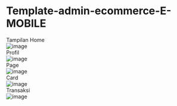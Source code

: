 # Template-admin-ecommerce-E-MOBILE

Tampilan Home <br>
![image](https://github.com/hanissiddiq/Template-admin-ecommerce-E-MOBILE/assets/90037859/47527c28-4bd0-4270-b04c-9919fafaf167) <br>
Profil <br>
![image](https://github.com/hanissiddiq/Template-admin-ecommerce-E-MOBILE/assets/90037859/b7013058-f56b-4964-8d6e-2ce6c537efa8) <br>
Page <br>
![image](https://github.com/hanissiddiq/Template-admin-ecommerce-E-MOBILE/assets/90037859/9de326a7-4a76-4473-afa1-7b099b429cc3) <br>
Card <br>
![image](https://github.com/hanissiddiq/Template-admin-ecommerce-E-MOBILE/assets/90037859/d9f294d7-e3ba-417f-8db6-4ca45b149aad) <br>
Transaksi <br>
![image](https://github.com/hanissiddiq/Template-admin-ecommerce-E-MOBILE/assets/90037859/e724dbe5-90a1-4cfb-bad4-9165a39f8d1e)

